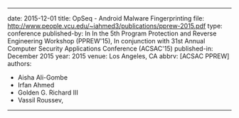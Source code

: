 ---

date: 2015-12-01
title: OpSeq - Android Malware Fingerprinting
file: http://www.people.vcu.edu/~iahmed3/publications/pprew-2015.pdf
type: conference
published-by: In In the 5th Program Protection and Reverse Engineering Workshop (PPREW'15), In conjunction with 31st Annual Computer Security Applications Conference (ACSAC'15)
published-in: December 2015
year: 2015
venue: Los Angeles, CA
abbrv: [ACSAC PPREW]
authors:
  - Aisha Ali-Gombe
  - Irfan Ahmed
  - Golden G. Richard III
  - Vassil Roussev,

---